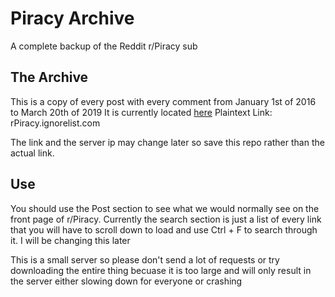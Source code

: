 # Piracy Archive
A complete backup of the Reddit r/Piracy sub

## The Archive 
This is a copy of every post with every comment from January 1st of 2016 to March 20th of 2019
It is currently located [here](http://rPiracy.ignorelist.com)
Plaintext Link: rPiracy.ignorelist.com

The link and the server ip may change later so save this repo rather than the actual link.

## Use
You should use the Post section to see what we would normally see on the front page of r/Piracy. Currently the search section is just a list of every link that you will have to scroll down to load and use Ctrl + F to search through it. I will be changing this later

This is a small server so please don't send a lot of requests or try downloading the entire thing becuase it is too large and will only result in the server either slowing down for everyone or crashing
